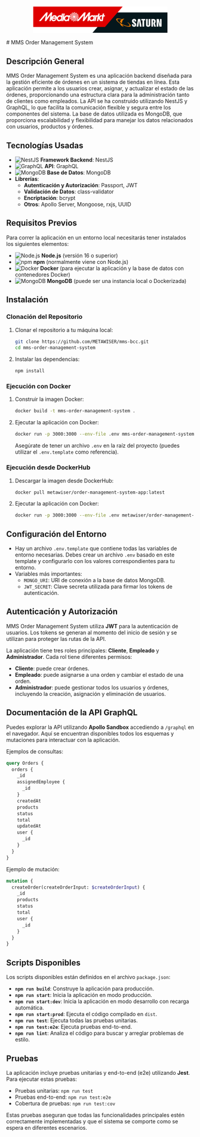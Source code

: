 <p align="center">
  <a href="./mms-logo.png" target="blank"><img src="./mms-logo.png" width="360" alt="MMS Logo" /></a>
</p>
# MMS Order Management System

## Descripción General
MMS Order Management System es una aplicación backend diseñada para la gestión eficiente de órdenes en un sistema de tiendas en línea. Esta aplicación permite a los usuarios crear, asignar, y actualizar el estado de las órdenes, proporcionando una estructura clara para la administración tanto de clientes como empleados. La API se ha construido utilizando NestJS y GraphQL, lo que facilita la comunicación flexible y segura entre los componentes del sistema. La base de datos utilizada es MongoDB, que proporciona escalabilidad y flexibilidad para manejar los datos relacionados con usuarios, productos y órdenes.

## Tecnologías Usadas
- <img src="https://nestjs.com/img/logo_text.svg" alt="NestJS" width="20" height="20" /> **Framework Backend**: NestJS
- <img src="https://graphql.org/img/logo.svg" alt="GraphQL" width="20" height="20" /> **API**: GraphQL
- <img src="https://www.mongodb.com/assets/images/global/favicon.ico" alt="MongoDB" width="20" height="20" /> **Base de Datos**: MongoDB
- **Librerías**:
  - **Autenticación y Autorización**: Passport, JWT
  - **Validación de Datos**: class-validator
  - **Encriptación**: bcrypt
  - **Otros**: Apollo Server, Mongoose, rxjs, UUID

## Requisitos Previos
Para correr la aplicación en un entorno local necesitarás tener instalados los siguientes elementos:

- <img src="https://nodejs.org/static/images/favicons/favicon.png" alt="Node.js" width="20" height="20" /> **Node.js** (versión 16 o superior)
- <img src="https://nodejs.org/static/images/favicons/favicon.png" alt="npm" width="20" height="20" /> **npm** (normalmente viene con Node.js)
- <img src="https://www.docker.com/favicon.ico" alt="Docker" width="20" height="20" /> **Docker** (para ejecutar la aplicación y la base de datos con contenedores Docker)
- <img src="https://www.mongodb.com/assets/images/global/favicon.ico" alt="MongoDB" width="20" height="20" /> **MongoDB** (puede ser una instancia local o Dockerizada)

## Instalación

### Clonación del Repositorio
1. Clonar el repositorio a tu máquina local:
   ```sh
   git clone https://github.com/METAWISER/mms-bcc.git
   cd mms-order-management-system
   ```
2. Instalar las dependencias:
   ```sh
   npm install
   ```

### Ejecución con Docker
1. Construir la imagen Docker:
   ```sh
   docker build -t mms-order-management-system .
   ```
2. Ejecutar la aplicación con Docker:
   ```sh
   docker run -p 3000:3000 --env-file .env mms-order-management-system
   ```
   Asegúrate de tener un archivo `.env` en la raíz del proyecto (puedes utilizar el `.env.template` como referencia).

### Ejecución desde DockerHub
1. Descargar la imagen desde DockerHub:
   ```sh
   docker pull metawiser/order-management-system-app:latest
   ```
2. Ejecutar la aplicación con Docker:
   ```sh
   docker run -p 3000:3000 --env-file .env metawiser/order-management-system-app:latest
   ```

## Configuración del Entorno
- Hay un archivo `.env.template` que contiene todas las variables de entorno necesarias. Debes crear un archivo `.env` basado en este template y configurarlo con los valores correspondientes para tu entorno.
- Variables más importantes:
  - `MONGO_URI`: URI de conexión a la base de datos MongoDB.
  - `JWT_SECRET`: Clave secreta utilizada para firmar los tokens de autenticación.

## Autenticación y Autorización
MMS Order Management System utiliza **JWT** para la autenticación de usuarios. Los tokens se generan al momento del inicio de sesión y se utilizan para proteger las rutas de la API.

La aplicación tiene tres roles principales: **Cliente**, **Empleado** y **Administrador**. Cada rol tiene diferentes permisos:
- **Cliente**: puede crear órdenes.
- **Empleado**: puede asignarse a una orden y cambiar el estado de una orden.
- **Administrador**: puede gestionar todos los usuarios y órdenes, incluyendo la creación, asignación y eliminación de usuarios.

## Documentación de la API GraphQL
Puedes explorar la API utilizando **Apollo Sandbox** accediendo a `/graphql` en el navegador. Aquí se encuentran disponibles todos los esquemas y mutaciones para interactuar con la aplicación.

Ejemplos de consultas:
```graphql
query Orders {
  orders {
    _id
    assignedEmployee {
      _id
    }
    createdAt
    products
    status
    total
    updatedAt
    user {
      _id
    }
  }
}
```
Ejemplo de mutación:
```graphql
mutation {
  createOrder(createOrderInput: $createOrderInput) {
    _id
    products
    status
    total
    user {
      _id
    }
  }
}
```

## Scripts Disponibles
Los scripts disponibles están definidos en el archivo `package.json`:

- **`npm run build`**: Construye la aplicación para producción.
- **`npm run start`**: Inicia la aplicación en modo producción.
- **`npm run start:dev`**: Inicia la aplicación en modo desarrollo con recarga automática.
- **`npm run start:prod`**: Ejecuta el código compilado en `dist`.
- **`npm run test`**: Ejecuta todas las pruebas unitarias.
- **`npm run test:e2e`**: Ejecuta pruebas end-to-end.
- **`npm run lint`**: Analiza el código para buscar y arreglar problemas de estilo.

## Pruebas
La aplicación incluye pruebas unitarias y end-to-end (e2e) utilizando **Jest**. Para ejecutar estas pruebas:

- Pruebas unitarias: `npm run test`
- Pruebas end-to-end: `npm run test:e2e`
- Cobertura de pruebas: `npm run test:cov`

Estas pruebas aseguran que todas las funcionalidades principales estén correctamente implementadas y que el sistema se comporte como se espera en diferentes escenarios.


